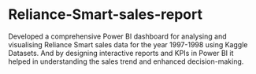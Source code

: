 # Reliance-Smart-sales-report
Developed a comprehensive Power BI dashboard for analysing and visualising Reliance Smart sales data for the year 1997-1998 using Kaggle Datasets. And by designing interactive reports and KPIs in Power BI it helped in understanding the sales trend and enhanced decision-making.
